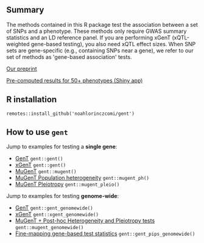 ## Summary
The methods contained in this R package test the association between a set of SNPs and a phenotype. These methods only require GWAS summary statistics and an LD reference panel. If you are performing xGenT (xQTL-weighted gene-based testing), you also need xQTL effect sizes. When SNP sets are gene-specific (e.g., containing SNPs near a gene), we refer to our set of methods as 'gene-based association' tests. 

[Our preprint](https://papers.ssrn.com/sol3/papers.cfm?abstract_id=5080346)

[Pre-computed results for 50+ phenotypes (Shiny app)](https://nlorinczcomi.shinyapps.io/gent/)

## R installation
```
remotes::install_github('noahlorinczcomi/gent')
```

## How to use `gent`
Jump to examples for testing a **single gene**:
* [GenT](https://github.com/noahlorinczcomi/gent/wiki/Single%E2%80%90gene-GenT) `gent::gent()`
* [xGenT](https://github.com/noahlorinczcomi/gent/wiki/Single%E2%80%90gene-xGenT) `gent::gent()`
* [MuGenT](https://github.com/noahlorinczcomi/gent/wiki/Single%E2%80%90gene-MuGenT) `gent::mugent()`
* [MuGenT Population heterogeneity](https://github.com/noahlorinczcomi/gent/wiki/Single%E2%80%90gene-MuGenT%E2%80%90PH) `gent::mugent_ph()`
* [MuGenT Pleiotropy](https://github.com/noahlorinczcomi/gent/wiki/Single%E2%80%90gene-MuGenT%E2%80%90Pleiotropy) `gent::mugent_pleio()`

Jump to examples for testing **genome-wide**:
* [GenT](https://github.com/noahlorinczcomi/gent/wiki/Genome%E2%80%90wide-GenT) `gent::gent_genomewide()`
* [xGenT](https://github.com/noahlorinczcomi/gent/wiki/Genome%E2%80%90wide-xGenT) `gent::xgent_genomewide()`
* [MuGenT + Post-hoc Heterogeneity and Pleiotropy tests](https://github.com/noahlorinczcomi/gent/wiki/Genome%E2%80%90wide-MuGenT-&--post%E2%80%90hoc-tests) `gent::mugent_genomewide()`
* [Fine-mapping gene-based test statistics](https://github.com/noahlorinczcomi/gent/wiki/Genome%E2%80%90wide-GenT%E2%80%90Finemap) `gent::gent_pips_genomewide()`

